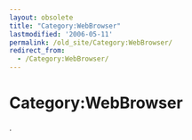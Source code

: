 ```yaml
---
layout: obsolete
title: "Category:WebBrowser"
lastmodified: '2006-05-11'
permalink: /old_site/Category:WebBrowser/
redirect_from:
  - /Category:WebBrowser/
---
```


Category:WebBrowser
===================

.

